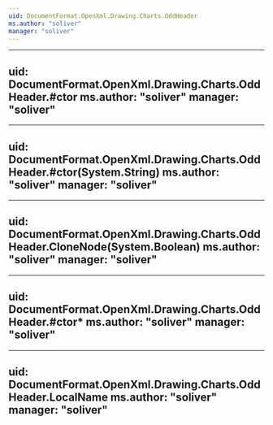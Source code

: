 ```yaml
---
uid: DocumentFormat.OpenXml.Drawing.Charts.OddHeader
ms.author: "soliver"
manager: "soliver"
---
```


---
uid: DocumentFormat.OpenXml.Drawing.Charts.OddHeader.#ctor
ms.author: "soliver"
manager: "soliver"
---

---
uid: DocumentFormat.OpenXml.Drawing.Charts.OddHeader.#ctor(System.String)
ms.author: "soliver"
manager: "soliver"
---

---
uid: DocumentFormat.OpenXml.Drawing.Charts.OddHeader.CloneNode(System.Boolean)
ms.author: "soliver"
manager: "soliver"
---

---
uid: DocumentFormat.OpenXml.Drawing.Charts.OddHeader.#ctor*
ms.author: "soliver"
manager: "soliver"
---

---
uid: DocumentFormat.OpenXml.Drawing.Charts.OddHeader.LocalName
ms.author: "soliver"
manager: "soliver"
---
